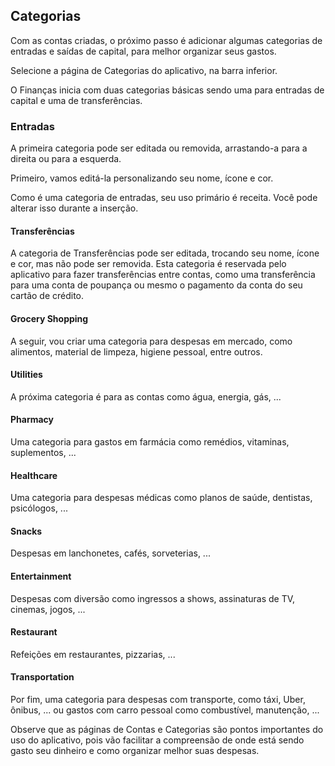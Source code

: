 ## Categorias

Com as contas criadas, o próximo passo é adicionar algumas categorias de entradas e saídas de capital, para melhor organizar seus gastos.

Selecione a página de Categorias do aplicativo, na barra inferior.

O Finanças inicia com duas categorias básicas sendo uma para entradas de capital e uma de transferências.

### Entradas

A primeira categoria pode ser editada ou removida, arrastando-a para a direita ou para a esquerda.

Primeiro, vamos editá-la personalizando seu nome, ícone e cor.

Como é uma categoria de entradas, seu uso primário é receita. Você pode alterar isso durante a inserção.

#### Transferências

A categoria de Transferências pode ser editada, trocando seu nome, ícone e cor, mas não pode ser removida. Esta categoria é reservada pelo aplicativo para fazer transferências entre contas, como uma transferência para uma conta de poupança ou mesmo o pagamento da conta do seu cartão de crédito.

#### Grocery Shopping

A seguir, vou criar uma categoria para despesas em mercado, como alimentos, material de limpeza, higiene pessoal, entre outros.

#### Utilities

A próxima categoria é para as contas como água, energia, gás, ...

#### Pharmacy

Uma categoria para gastos em farmácia como remédios, vitaminas, suplementos, ...

#### Healthcare

Uma categoria para despesas médicas como planos de saúde, dentistas, psicólogos, ...

#### Snacks

Despesas em lanchonetes, cafés, sorveterias, ...

#### Entertainment

Despesas com diversão como ingressos a shows, assinaturas de TV, cinemas, jogos, ...

#### Restaurant

Refeições em restaurantes, pizzarias, ...

#### Transportation

Por fim, uma categoria para despesas com transporte, como táxi, Uber, ônibus, ... ou gastos com carro pessoal como combustível, manutenção, ...

Observe que as páginas de Contas e Categorias são pontos importantes do uso do aplicativo, pois vão facilitar a compreensão de onde está sendo gasto seu dinheiro e como organizar melhor suas despesas.